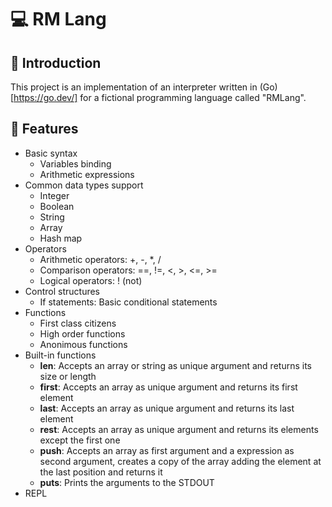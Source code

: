 # 💻 RM Lang

## 📄 Introduction

This project is an implementation of an interpreter written in (Go)[https://go.dev/] for a fictional programming language called "RMLang".

## 🚀 Features

- Basic syntax
  - Variables binding
  - Arithmetic expressions 
- Common data types support
  - Integer
  - Boolean
  - String
  - Array
  - Hash map
- Operators
  - Arithmetic operators: +, -, *, /
  - Comparison operators: ==, !=, <, >, <=, >=
  - Logical operators: ! (not)
- Control structures
  - If statements: Basic conditional statements
- Functions
  - First class citizens
  - High order functions
  - Anonimous functions
- Built-in functions
  - **len**: Accepts an array or string as unique argument and returns its size or length
  - **first**: Accepts an array as unique argument and returns its first element
  - **last**: Accepts an array as unique argument and returns its last element
  - **rest**: Accepts an array as unique argument and returns its elements except the first one
  - **push**: Accepts an array as first argument and a expression as second argument, creates a copy of the array adding the element at the last position and returns it
  - **puts**: Prints the arguments to the STDOUT
- REPL
